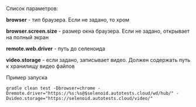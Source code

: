 Список параметров:

**browser** - тип браузера. Если не задано, то хром

**browser.screen.size** - размер окна браузера. Если не задано, открывает на полный экран

**remote.web.driver** - путь до селеноида

**video.storage** - если задано, записывает видео. Должен содержать путь к хранилищу видео файлов



Пример запуска

```gradle clean test -Dbrowser=chrome -Dremote.driver="https://%s:%s@$selenoid.autotests.cloud/wd/hub/" -Dvideo.storage="https://selenoid.autotests.cloud/video/" ```
